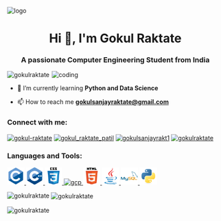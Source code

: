 ![logo](https://github.com/gokulraktate/gokulraktate/blob/main/Blue%20Modern%20Photo%20Technology%20YouTube%20Banner.png)

<h1 align="center">Hi 👋, I'm Gokul Raktate</h1>
<h3 align="center">A passionate Computer Engineering Student from India</h3>

<img align="right" alt="coding" width="400" src="https://cdn.dribbble.com/users/2131993/screenshots/4948736/thoughtworks-gif_dribbble.gif">


<p align="left"> <img src="https://komarev.com/ghpvc/?username=gokulraktate&label=Profile%20views&color=0e75b6&style=flat" alt="gokulraktate" /> </p>

- 🌱 I’m currently learning **Python and Data Science**

- 📫 How to reach me **gokulsanjayraktate@gmail.com**

<h3 align="left">Connect with me:</h3>
<p align="left">
<a href="https://www.linkedin.com/in/gokul-raktate-3a6789216" target="blank"><img align="center" src="https://raw.githubusercontent.com/rahuldkjain/github-profile-readme-generator/master/src/images/icons/Social/linked-in-alt.svg" alt="gokul-raktate" height="30" width="40" /></a>
<a href="https://instagram.com/gokul_raktate_patil" target="blank"><img align="center" src="https://raw.githubusercontent.com/rahuldkjain/github-profile-readme-generator/master/src/images/icons/Social/instagram.svg" alt="gokul_raktate_patil" height="30" width="40" /></a>
<a href="https://www.hackerrank.com/gokulsanjayrakt1" target="blank"><img align="center" src="https://raw.githubusercontent.com/rahuldkjain/github-profile-readme-generator/master/src/images/icons/Social/hackerrank.svg" alt="gokulsanjayrakt1" height="30" width="40" /></a>
<a href="https://www.leetcode.com/gokulraktate" target="blank"><img align="center" src="https://raw.githubusercontent.com/rahuldkjain/github-profile-readme-generator/master/src/images/icons/Social/leet-code.svg" alt="gokulraktate" height="30" width="40" /></a>
</p>

<h3 align="left">Languages and Tools:</h3>
<p align="left"> <a href="https://www.cprogramming.com/" target="_blank" rel="noreferrer"> <img src="https://raw.githubusercontent.com/devicons/devicon/master/icons/c/c-original.svg" alt="c" width="40" height="40"/> </a> <a href="https://www.w3schools.com/cpp/" target="_blank" rel="noreferrer"> <img src="https://raw.githubusercontent.com/devicons/devicon/master/icons/cplusplus/cplusplus-original.svg" alt="cplusplus" width="40" height="40"/> </a> <a href="https://www.w3schools.com/css/" target="_blank" rel="noreferrer"> <img src="https://raw.githubusercontent.com/devicons/devicon/master/icons/css3/css3-original-wordmark.svg" alt="css3" width="40" height="40"/> </a> <a href="https://cloud.google.com" target="_blank" rel="noreferrer"> <img src="https://www.vectorlogo.zone/logos/google_cloud/google_cloud-icon.svg" alt="gcp" width="40" height="40"/> </a> <a href="https://www.w3.org/html/" target="_blank" rel="noreferrer"> <img src="https://raw.githubusercontent.com/devicons/devicon/master/icons/html5/html5-original-wordmark.svg" alt="html5" width="40" height="40"/> </a> <a href="https://www.java.com" target="_blank" rel="noreferrer"> <img src="https://raw.githubusercontent.com/devicons/devicon/master/icons/java/java-original.svg" alt="java" width="40" height="40"/> </a> <a href="https://www.mysql.com/" target="_blank" rel="noreferrer"> <img src="https://raw.githubusercontent.com/devicons/devicon/master/icons/mysql/mysql-original-wordmark.svg" alt="mysql" width="40" height="40"/> </a> <a href="https://www.python.org" target="_blank" rel="noreferrer"> <img src="https://raw.githubusercontent.com/devicons/devicon/master/icons/python/python-original.svg" alt="python" width="40" height="40"/> </a> </p>

<p><img align="left" src="https://github-readme-stats.vercel.app/api/top-langs?username=gokulraktate&show_icons=true&locale=en&layout=compact" alt="gokulraktate" /></p>

<p>&nbsp;<img align="center" src="https://github-readme-stats.vercel.app/api?username=gokulraktate&show_icons=true&locale=en" alt="gokulraktate" /></p>

<p><img align="center" src="https://github-readme-streak-stats.herokuapp.com/?user=gokulraktate&" alt="gokulraktate" /></p>
